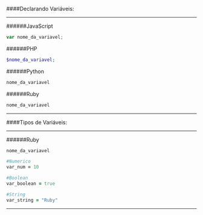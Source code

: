 ####Declarando Variáveis:

---

######JavaScript
```javascript
var nome_da_variavel;

```

######PHP
```php
$nome_da_variavel;

```

######Python
```python
nome_da_variavel

```

######Ruby
```ruby
nome_da_variavel

```

---

####Tipos de Variáveis:

---

######Ruby
```ruby
nome_da_variavel

#Numerico
var_num = 10

#Boolean
var_boolean = true

#String
var_string = "Ruby"

```

---

